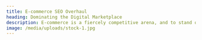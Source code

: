 ```yaml
---
title: E-commerce SEO Overhaul
heading: Dominating the Digital Marketplace
description: E-commerce is a fiercely competitive arena, and to stand out, you need a strategic edge. Our E-commerce SEO Overhaul service is designed to revolutionize your online sales strategy. We bring decades of experience and innovation to the table, ensuring that your brand doesn't just exist in the digital marketplace but dominates it. Our data-driven SEO enhancements not only boost your website's visibility but drives organic traffic and conversions. We're not just about keyword rankings; we're about enhancing your brand's online presence, authority, and revenue.
image: /media/uploads/stock-1.jpg
---
```

